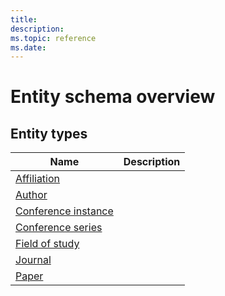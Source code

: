 ```yaml
---
title: 
description: 
ms.topic: reference
ms.date: 
---
```


# Entity schema overview

## Entity types

Name | Description
--- | ---
[Affiliation](reference-affiliation.md) |
[Author](reference-author.md) |
[Conference instance](reference-conference-instance.md) |
[Conference series](reference-conference-series.md) |
[Field of study](reference-field-of-study.md) |
[Journal](reference-journal.md) |
[Paper](reference-paper.md) |